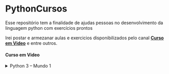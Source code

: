 # PythonCursos
Esse repositório tem a finalidade de ajudas pessoas no desenvolvimento da linguagem python com exercícios prontos

Irei postar e armezanar aulas e exercicios disponibilizados pelo canal **[Curso em Video](https://www.cursoemvideo.com/)** e entre outros.


<h4 align="left">
  Curso em Video
</h4>

<details>
  <summary>Python 3 – Mundo 1</summary>
 </details>
